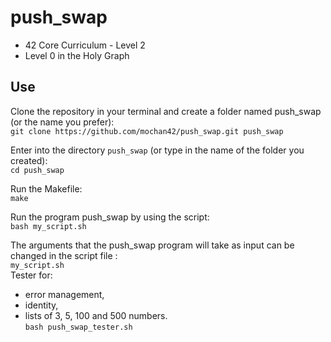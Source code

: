 # push_swap
* 42 Core Curriculum - Level 2
* Level 0 in the Holy Graph<br>


## Use

Clone the repository in your terminal and create a folder named push_swap (or the name you prefer):<br>
`git clone https://github.com/mochan42/push_swap.git push_swap`

Enter into the directory `push_swap` (or type in the name of the folder you created):<br>
`cd push_swap`

Run the Makefile:<br>
`make`

Run the program push_swap by using the script:<br>
`bash my_script.sh`

The arguments that the push_swap program will take as input can be changed in the script file :<br>
`my_script.sh`
<br>
Tester for:<br>
  - error management,<br>
  - identity,<br>
  - lists of 3, 5, 100 and 500 numbers.<br>
`bash push_swap_tester.sh`
